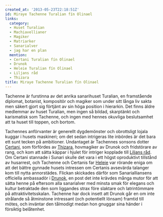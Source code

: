 ```yaml
---
created_at: '2013-05-23T22:18:51Z'
id: Miraye Tachenne Turalian fín Olinael
links:
  category:
  - Huset Turalian
  - Machiavellianer
  - Magiker
  - Matriarker
  - Sanarialver
  - jag har en plan
  mention:
  - Certani Turalian fín Olinael
  - Drunok
  - Heleie Turalian fín Olinael
  - Liljans råd
  - Thizara
title: Miraye Tachenne Turalian fín Olinael
---
```


Tachenne är furstinna av det anrika sanarihuset Turalian, en framstående diplomat, botanist,
kompositör och magiker som under sitt långa liv sakta men säkert gjort sig förtjänt av sin höga
position i hierarkin. Det finns äldre medlemmar av huset Turalian, men ingen så bildad, skarptänkt
och karismatisk som Tachenne, och ingen med hennes okuvliga beslutsamhet att ta huset till toppen,
och bortom.

Tachennes anförvanter är generellt dygdemönster och obrottsligt lojala kuggar i husets maskineri; om
det sedan intrigeras lite inbördes är det bara ett sunt tecken på ambitioner. Undantaget är
Tachennes sonsons dotter [Certani], som förfördes av [Thizara], hovmagiker av Drunok och fridstörare
av rang, och kom att sätta käppar i hjulet för intriger kopplade till [Liljans råd]. Om Certani
stannade i Sunari skulle det vara i ett högst oproduktivt tillstånd av husarrest, och Tachenne och
Certanis far [Heleie] var rörande eniga om att det bättre gynnade husets intressen om Certanis
avsevärda talanger kom till nytta annorstädes. Flickan skickades därför som Sanarialliansens
officiella ambassadör i [Drunok], en post det inte krävdes många mutor för att sätta henne på
eftersom alla sanarialver med minsta smak för elegans och kultur betraktade den som liggandes strax
före slaktare och latrintömmare på attraktivitetsskalan. Tachenne har dock insett att Drunok går en
om inte strålande så åtminstone intressant (och potentiellt lönsam) framtid till mötes, och inväntar
den tålmodigt medan hon gnuggar sina händer i försiktig belåtenhet.

  [Certani]: Certani_Turalian_fín_Olinael
  [Thizara]: Thizara
  [Liljans råd]: Liljans_råd
  [Heleie]: Heleie_Turalian_fín_Olinael
  [Drunok]: Drunok
